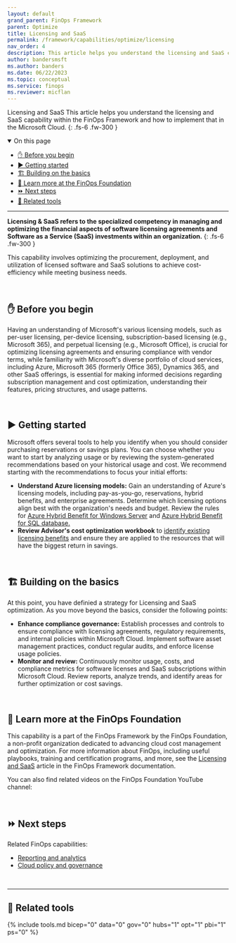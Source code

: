 ```yaml
---
layout: default
grand_parent: FinOps Framework
parent: Optimize
title: Licensing and SaaS
permalink: /framework/capabilities/optimize/licensing
nav_order: 4
description: This article helps you understand the licensing and SaaS capability within the FinOps Framework and how to implement that in the Microsoft Cloud.
author: bandersmsft
ms.author: banders
ms.date: 06/22/2023
ms.topic: conceptual
ms.service: finops
ms.reviewer: micflan
---
```


<span class="fs-9 d-block mb-4">Licensing and SaaS</span>
This article helps you understand the licensing and SaaS capability within the FinOps Framework and how to implement that in the Microsoft Cloud.
{: .fs-6 .fw-300 }

<details open markdown="1">
  <summary class="fs-2 text-uppercase">On this page</summary>

- [✋ Before you begin](#-before-you-begin)
- [▶️ Getting started](#️-getting-started)
- [🏗️ Building on the basics](#️-building-on-the-basics)
- [🍎 Learn more at the FinOps Foundation](#-learn-more-at-the-finops-foundation)
- [⏩ Next steps](#-next-steps)
- [🧰 Related tools](#-related-tools)

</details>

---

<a name="definition"></a>
**Licensing & SaaS refers to the specialized competency in managing and optimizing the financial aspects of software licensing agreements and Software as a Service (SaaS) investments within an organization.**
{: .fs-6 .fw-300 }

This capability involves optimizing the procurement, deployment, and utilization of licensed software and SaaS solutions to achieve cost-efficiency while meeting business needs.

<br>

## ✋ Before you begin

Having an understanding of Microsoft's various licensing models, such as per-user licensing, per-device licensing, subscription-based licensing (e.g., Microsoft 365), and perpetual licensing (e.g., Microsoft Office), is crucial for optimizing licensing agreements and ensuring compliance with vendor terms, while familiarity with Microsoft's diverse portfolio of cloud services, including Azure, Microsoft 365 (formerly Office 365), Dynamics 365, and other SaaS offerings, is essential for making informed decisions regarding subscription management and cost optimization, understanding their features, pricing structures, and usage patterns.


<br>

## ▶️ Getting started

Microsoft offers several tools to help you identify when you should consider purchasing reservations or savings plans. You can choose whether you want to start by analyzing usage or by reviewing the system-generated recommendations based on your historical usage and cost. We recommend starting with the recommendations to focus your initial efforts:

- **Understand Azure licensing models:** Gain an understanding of Azure's licensing models, including pay-as-you-go, reservations, hybrid benefits, and enterprise agreements. Determine which licensing options align best with the organization's needs and budget. Review the rules for [Azure Hybrid Benefit for Windows Server](https://learn.microsoft.com/windows-server/get-started/azure-hybrid-benefit?tabs=azure) and [Azure Hybrid Benefit for SQL database.](https://learn.microsoft.com/azure/azure-sql/azure-hybrid-benefit?view=azuresql&tabs=azure-portal)
- **Review Advisor's cost optimization workbook** to [identify existing licensing benefits](https://learn.microsoft.com/azure/advisor/advisor-cost-optimization-workbook#azure-hybrid-benefit) and ensure they are applied to the resources that will have the biggest return in savings. 

<br>

## 🏗️ Building on the basics

At this point, you have definied a strategy for Licensing and SaaS optimization. As you move beyond the basics, consider the following points:

- **Enhance compliance governance:** Establish processes and controls to ensure compliance with licensing agreements, regulatory requirements, and internal policies within Microsoft Cloud. Implement software asset management practices, conduct regular audits, and enforce license usage policies.
- **Monitor and review:** Continuously monitor usage, costs, and compliance metrics for software licenses and SaaS subscriptions within Microsoft Cloud. Review reports, analyze trends, and identify areas for further optimization or cost savings.

<br>

## 🍎 Learn more at the FinOps Foundation

This capability is a part of the FinOps Framework by the FinOps Foundation, a non-profit organization dedicated to advancing cloud cost management and optimization. For more information about FinOps, including useful playbooks, training and certification programs, and more, see the [Licensing and SaaS](https://www.finops.org/framework/capabilities/licensing-saas//) article in the FinOps Framework documentation.

You can also find related videos on the FinOps Foundation YouTube channel:

<br>

## ⏩ Next steps

Related FinOps capabilities:

- [Reporting and analytics](../understand/reporting.md)
- [Cloud policy and governance](../manage/policy.md)

<br>

---

## 🧰 Related tools

{% include tools.md bicep="0" data="0" gov="0" hubs="1" opt="1" pbi="1" ps="0" %}

<br>
